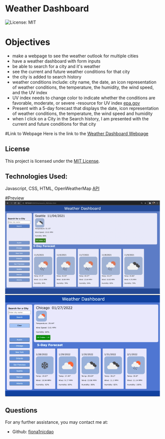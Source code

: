 # Weather Dashboard
![License: MIT](<https://img.shields.io/badge/License-MIT-yellow.svg>)

# Objectives 
- make a webpage to see the weather outlook for multiple cities 
- have a weather dashboard with form inputs 
- be able to search for a city and it's weather 
- see the current and future weather conditions for that city 
- the city is added to search history 
- weather conditions include: city name, the date, an icon representation of weather conditions, the temperature, the humidity, the wind speed, and the UV index 
- UV index needs to change color to indicate whether the conditions are favorable, moderate, or severe 
-resource for UV index [epa.gov](https://www.epa.gov/sunsafety/uv-index-scale-0)
- Present with a 5-day forecast that displays the date, icon representation of weather conditions, the temperature, the wind speed and humidity 
- when I click on a City in the Search history, I am presented with the current and future conditions for that city 

#Link to Webpage 
Here is the link to the [Weather Dashboard Webpage](https://fiona1nicdao.github.io/Homework_06/)

 ## License 
  This project is licensed under the [MIT License](https://opensource.org/licenses/MIT).
## Technologies Used:
Javascript, CSS, HTML, OpenWeatherMap [API](https://openweathermap.org/api) 

#Preview
![WeatherDashboard](./images/weather.png)
![Chicago](./images/chicago.png)


 ## Questions
  For any further assistance, you may contact me at:
  * Github: [fiona1nicdao](<https://github.com/fiona1nicdao>)
